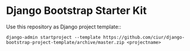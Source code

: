# Django Bootstrap Starter Kit


Use this repository as Django project template::

    django-admin startproject --template https://github.com/ciur/django-bootstrap-project-template/archive/master.zip <projectname>

